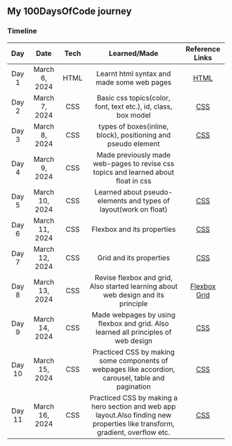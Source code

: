 ## My 100DaysOfCode journey

### Timeline

| **Day** |    **Date**    | **Tech** |                                  **Learned/Made**                                  |                                                  **Reference Links**                                                  |
| :-----: | :------------: | :------: | :--------------------------------------------------------------------------------: | :-------------------------------------------------------------------------------------------------------------------: |
|  Day 1  | March 6, 2024  |   HTML   |                     Learnt html syntax and made some web pages                     | [HTML](https://www.udemy.com/course/design-and-develop-a-killer-website-with-html5-and-css3/?couponCode=ST12MT030524) |
|  Day 2  | March 7, 2024  |   CSS    |           Basic css topics(color, font, text etc.), id, class, box model           | [CSS](https://www.udemy.com/course/design-and-develop-a-killer-website-with-html5-and-css3/?couponCode=ST12MT030524)  |
|  Day 3  | March 8, 2024  |   CSS    |           types of boxes(inline, block), positioning and pseudo element            | [CSS](https://www.udemy.com/course/design-and-develop-a-killer-website-with-html5-and-css3/?couponCode=ST12MT030524)  |
|  Day 4  | March 9, 2024  |   CSS    | Made previously made web-pages to revise css topics and learned about float in css |                                                                                                                       |
|  Day 5  | March 10, 2024 |   CSS    |          Learned about pseudo-elements and types of layout(work on float)          | [CSS](https://www.udemy.com/course/design-and-develop-a-killer-website-with-html5-and-css3/?couponCode=ST12MT030524)  |
|  Day 6  | March 11, 2024 |   CSS    |                             Flexbox and its properties                             | [CSS](https://www.udemy.com/course/design-and-develop-a-killer-website-with-html5-and-css3/?couponCode=ST12MT030524)  |
|  Day 7  | March 12, 2024 |   CSS    |                              Grid and its properties                               | [CSS](https://www.udemy.com/course/design-and-develop-a-killer-website-with-html5-and-css3/?couponCode=ST12MT030524)  |
|  Day 8  | March 13, 2024 |   CSS    | Revise flexbox and grid, Also started learning about web design and its principle  |                        [Flexbox](https://flexboxfroggy.com) [Grid](https://cssgridgarden.com)                         |
|  Day 9  | March 14, 2024 |   CSS    | Made webpages by using flexbox and grid. Also learned all principles of web design | [CSS](https://www.udemy.com/course/design-and-develop-a-killer-website-with-html5-and-css3/?couponCode=ST12MT030524)  |
|  Day 10  | March 15, 2024 |   CSS    | Practiced CSS by making some components of webpages like accordion, carousel, table and pagination | [CSS](https://www.udemy.com/course/design-and-develop-a-killer-website-with-html5-and-css3/?couponCode=ST12MT030524)  |
|  Day 11  | March 16, 2024 |   CSS    | Practiced CSS by making a hero section and web app layout.Also finding new properties like transform, gradient, overflow etc. | [CSS](https://www.udemy.com/course/design-and-develop-a-killer-website-with-html5-and-css3/?couponCode=ST12MT030524)  |
